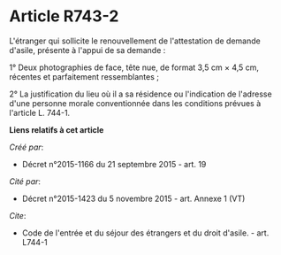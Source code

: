 # Article R743-2

L'étranger qui sollicite le renouvellement de l'attestation de demande d'asile, présente à l'appui de sa demande : 

1° Deux photographies de face, tête nue, de format 3,5 cm × 4,5 cm, récentes et parfaitement ressemblantes ; 

2° La justification du lieu où il a sa résidence ou l'indication de l'adresse d'une personne morale conventionnée dans les
conditions prévues à l'article L. 744-1.

**Liens relatifs à cet article**

_Créé par_:

  - Décret n°2015-1166 du 21 septembre 2015 - art. 19

_Cité par_:

  - Décret n°2015-1423 du 5 novembre 2015 - art. Annexe 1 (VT)

_Cite_:

  - Code de l'entrée et du séjour des étrangers et du droit d'asile. - art. L744-1
